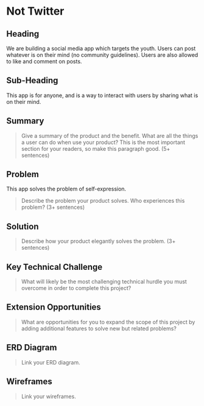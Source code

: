 # Not Twitter # 


## Heading ##

We are building a social media app which targets the youth. Users can post whatever is on their mind (no community guidelines). Users are also allowed to like and comment on posts. 

## Sub-Heading ##

This app is for anyone, and is a way to interact with users by sharing what is on their mind.

## Summary ##


  > Give a summary of the product and the benefit. What are all the things a user can do when use your product? This is the most important section for your readers, so make this paragraph good.  (5+ sentences)

## Problem ##

This app solves the problem of self-expression. 

  > Describe the problem your product solves. Who experiences this problem? (3+ sentences)

## Solution ##
  > Describe how your product elegantly solves the problem. (3+ sentences)

## Key Technical Challenge ##
  > What will likely be the most challenging technical hurdle you must overcome in order to complete this project?

## Extension Opportunities ##
  > What are opportunities for you to expand the scope of this project by adding additional features to solve new but related problems?

## ERD Diagram
  > Link your ERD diagram. 

## Wireframes
  > Link your wireframes.